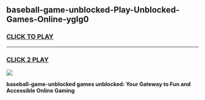 
## baseball-game-unblocked-Play-Unblocked-Games-Online-yglg0
<h3>
<a href="https://premium76.site?title=baseball-game-unblocked&ref=25A">CLICK TO PLAY</a></h3>
<hr>

<h3>
<a href="https://premium76.site?title=baseball-game-unblocked&ref=25A">CLICK 2 PLAY</a>
  
</h3>

<a href="https://premium76.site?title=baseball-game-unblocked&ref=25A"><img src="https://clearcache.store/games.png"></a>


**baseball-game-unblocked games unblocked: Your Gateway to Fun and Accessible Online Gaming**
